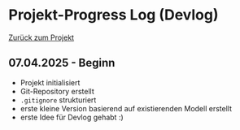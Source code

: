 # Projekt-Progress Log (Devlog)

[Zurück zum Projekt](../)

## 07.04.2025 - Beginn
- Projekt initialisiert
- Git-Repository erstellt
- `.gitignore` strukturiert
- erste kleine Version basierend auf existierenden Modell erstellt
- erste Idee für Devlog gehabt :)
